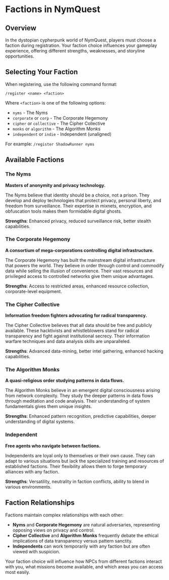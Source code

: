 # Factions in NymQuest

## Overview

In the dystopian cypherpunk world of NymQuest, players must choose a faction during registration. Your faction choice influences your gameplay experience, offering different strengths, weaknesses, and storyline opportunities.

## Selecting Your Faction

When registering, use the following command format:

```
/register <name> <faction>
```

Where `<faction>` is one of the following options:

- `nyms` - The Nyms
- `corporate` or `corp` - The Corporate Hegemony
- `cipher` or `collective` - The Cipher Collective
- `monks` or `algorithm` - The Algorithm Monks
- `independent` or `indie` - Independent (unaligned)

For example: `/register ShadowRunner nyms`

## Available Factions

### The Nyms

**Masters of anonymity and privacy technology.**

The Nyms believe that identity should be a choice, not a prison. They develop and deploy technologies that protect privacy, personal liberty, and freedom from surveillance. Their expertise in mixnets, encryption, and obfuscation tools makes them formidable digital ghosts.

**Strengths**: Enhanced privacy, reduced surveillance risk, better stealth capabilities.

### The Corporate Hegemony

**A consortium of mega-corporations controlling digital infrastructure.**

The Corporate Hegemony has built the mainstream digital infrastructure that powers the world. They believe in order through control and commodify data while selling the illusion of convenience. Their vast resources and privileged access to controlled networks give them unique advantages.

**Strengths**: Access to restricted areas, enhanced resource collection, corporate-level equipment.

### The Cipher Collective

**Information freedom fighters advocating for radical transparency.**

The Cipher Collective believes that all data should be free and publicly available. These hacktivists and whistleblowers stand for radical transparency and fight against institutional secrecy. Their information warfare techniques and data analysis skills are unparalleled.

**Strengths**: Advanced data-mining, better intel gathering, enhanced hacking capabilities.

### The Algorithm Monks

**A quasi-religious order studying patterns in data flows.**

The Algorithm Monks believe in an emergent digital consciousness arising from network complexity. They study the deeper patterns in data flows through meditation and code analysis. Their understanding of system fundamentals gives them unique insights.

**Strengths**: Enhanced pattern recognition, predictive capabilities, deeper understanding of digital systems.

### Independent

**Free agents who navigate between factions.**

Independents are loyal only to themselves or their own cause. They can adapt to various situations but lack the specialized training and resources of established factions. Their flexibility allows them to forge temporary alliances with any faction.

**Strengths**: Versatility, neutrality in faction conflicts, ability to blend in various environments.

## Faction Relationships

Factions maintain complex relationships with each other:

- **Nyms** and **Corporate Hegemony** are natural adversaries, representing opposing views on privacy and control.
- **Cipher Collective** and **Algorithm Monks** frequently debate the ethical implications of data transparency versus pattern sanctity.
- **Independents** can work temporarily with any faction but are often viewed with suspicion.

Your faction choice will influence how NPCs from different factions interact with you, what missions become available, and which areas you can access most easily.
